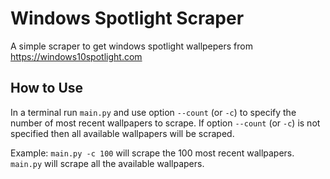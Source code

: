 # Windows Spotlight Scraper
A simple scraper to get windows spotlight wallpepers from https://windows10spotlight.com

## How to Use
In a terminal run `main.py` and use option `--count` (or `-c`) to specify the number of most recent wallpapers to scrape.
If option `--count` (or `-c`) is not specified then all available wallpapers will be scraped.

Example: `main.py -c 100` will scrape the 100 most recent wallpapers.
         `main.py` will scrape all the available wallpapers.
